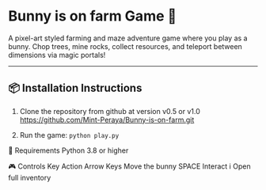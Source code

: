 # Bunny is on farm Game 🐰

A pixel-art styled farming and maze adventure game where you play as a bunny. Chop trees, mine rocks, collect resources, and teleport between dimensions via magic portals!

---

## 📦 Installation Instructions

1. Clone the repository from github at version v0.5 or v1.0
    https://github.com/Mint-Peraya/Bunny-is-on-farm.git

2. Run the game: ```python play.py```

🐍 Requirements
Python 3.8 or higher

🎮 Controls
Key	Action
Arrow Keys	Move the bunny
SPACE	Interact
i Open full inventory